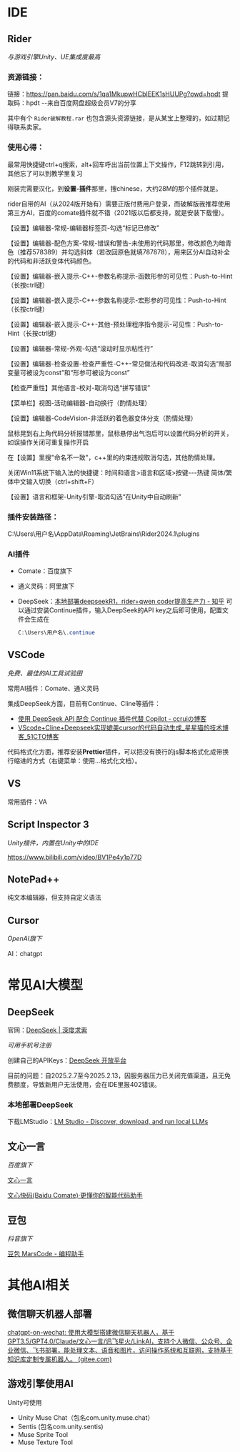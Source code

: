 

# IDE

## Rider

*与游戏引擎Unity、UE集成度最高*

### 资源链接：

链接：https://pan.baidu.com/s/1qa1MkupwHCbIEEK1sHUUPg?pwd=hpdt 
提取码：hpdt 
--来自百度网盘超级会员V7的分享

其中有个  `Rider破解教程.rar`  也包含源头资源链接，是从某宝上整理的，如过期记得联系卖家。

### 使用心得：

最常用快捷键ctrl+q搜索，alt+回车呼出当前位置上下文操作，F12跳转到引用，其他忘了可以到教学里复习

刚装完需要汉化，到**设置-插件**那里，搜chinese，大约28M的那个插件就是。

rider自带的AI（从2024版开始有）需要正版付费用户登录，而破解版我推荐使用第三方AI，百度的comate插件就不错（2021版以后都支持，就是安装下载慢）。

【设置】编辑器-常规-编辑器标签页-勾选“标记已修改”

【设置】编辑器-配色方案-常规-错误和警告-未使用的代码那里，修改颜色为暗青色（推荐578389）并勾选斜体（若改回原色就填787878），用来区分AI自动补全的代码和非活跃变体代码颜色。

【设置】编辑器-嵌入提示-C++-参数名称提示-函数形参的可见性：Push-to-Hint（长按ctrl键）

【设置】编辑器-嵌入提示-C++-参数名称提示-宏形参的可见性：Push-to-Hint（长按ctrl键）

【设置】编辑器-嵌入提示-C++-其他-预处理程序指令提示-可见性：Push-to-Hint（长按ctrl键）

【设置】编辑器-常规-外观-勾选“滚动时显示粘性行”

【设置】编辑器-检查设置-检查严重性-C++-常见做法和代码改进-取消勾选“局部变量可被设为const”和“形参可被设为const”

【检查严重性】其他语言-校对-取消勾选“拼写错误”

【菜单栏】视图-活动编辑器-自动换行（酌情处理）

【设置】编辑器-CodeVision-非活跃的着色器变体分支（酌情处理）

鼠标晃到右上角代码分析报错那里，鼠标悬停出气泡后可以设置代码分析的开关，如误操作关闭可重复操作开启

在【设置】里搜"命名不一致"，c++里的约束违规取消勾选，其他酌情处理。

关闭Win11系统下输入法的快捷键：时间和语言>语言和区域>按键---热键  简体/繁体中文输入切换（ctrl+shift+F）

【设置】语言和框架-Unity引擎-取消勾选“在Unity中自动刷新”

### 插件安装路径：

C:\Users\用户名\AppData\Roaming\JetBrains\Rider2024.1\plugins

### AI插件

- Comate：百度旗下

- 通义灵码：阿里旗下

- DeepSeek：[本地部署deepseekR1，rider+qwen coder提高生产力 - 知乎](https://zhuanlan.zhihu.com/p/22052237965)
  可以通过安装Continue插件，输入DeepSeek的API key之后即可使用，配置文件会生成在

  ```c#
  C:\Users\用户名\.continue
  ```



## VSCode

*免费、最佳的AI工具试验田*

常用AI插件：Comate、通义灵码

集成DeepSeek方面，目前有Continue、Cline等插件：

- [使用 DeepSeek API 配合 Continue 插件代替 Copilot - ccruiの博客](https://blog.ccrui.cn/archives/shi-yong-deepseek-api-pei-he-continue-cha-jian-dai-ti-copilot)
- [VScode+Cline+Deepseek实现媲美cursor的代码自动生成_星星猫的技术博客_51CTO博客](https://blog.51cto.com/u_14249042/13045983)

代码格式化方面，推荐安装**Prettier**插件，可以把没有换行的js脚本格式化成带换行缩进的方式（右键菜单：使用...格式化文档）。

## VS

常用插件：VA

## Script Inspector 3

*Unity插件，内置在Unity中的IDE*

https://www.bilibili.com/video/BV1Pe4y1p77D

## NotePad++

纯文本编辑器，但支持自定义语法

## Cursor

*OpenAI旗下*

AI：chatgpt



# 常见AI大模型

## DeepSeek

官网：[DeepSeek | 深度求索](https://www.deepseek.com/)

*可用手机号注册*

创建自己的APIKeys：[DeepSeek 开放平台](https://platform.deepseek.com/api_keys)[ ](sk-93148607c227415e8d6f9c0f13edfb18)[ ](https://platform.deepseek.com/api_keys)

目前的问题：自2025.2.7至今2025.2.13，因服务器压力已关闭充值渠道，且无免费额度，导致新用户无法使用，会在IDE里报402错误。

### 本地部署DeepSeek

下载LMStudio：[LM Studio - Discover, download, and run local LLMs](https://lmstudio.ai/)



## 文心一言

*百度旗下*

[文心一言](https://yiyan.baidu.com/)

[文心快码(Baidu Comate)·更懂你的智能代码助手](https://comate.baidu.com/zh)



## 豆包

*抖音旗下*

[豆包 MarsCode - 编程助手](https://www.marscode.cn/home)



# 其他AI相关

## 微信聊天机器人部署

[chatgpt-on-wechat: 使用大模型搭建微信聊天机器人，基于 GPT3.5/GPT4.0/Claude/文心一言/讯飞星火/LinkAI，支持个人微信、公众号、企业微信、飞书部署，能处理文本、语音和图片，访问操作系统和互联网，支持基于知识库定制专属机器人。 (gitee.com)](https://gitee.com/zhayujie/chatgpt-on-wechat)



## 游戏引擎使用AI

Unity可使用

- Unity Muse Chat（包名com.unity.muse.chat）
- Sentis (包名com.unity.sentis)
- Muse Sprite Tool
- Muse Texture Tool

